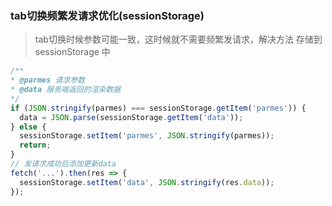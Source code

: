 ### tab切换频繁发请求优化(sessionStorage)

> tab切换时候参数可能一致，这时候就不需要频繁发请求，解决方法 存储到 sessionStorage 中

``` javascript
/**
* @parmes 请求参数
* @data 服务端返回的渲染数据
*/
if (JSON.stringify(parmes) === sessionStorage.getItem('parmes')) {
  data = JSON.parse(sessionStorage.getItem('data'));
} else {
  sessionStorage.setItem('parmes', JSON.stringify(parmes));
  return;
}
// 发请求成功后添加更新data
fetch('...').then(res => {
  sessionStorage.setItem('data', JSON.stringify(res.data));
});
```
